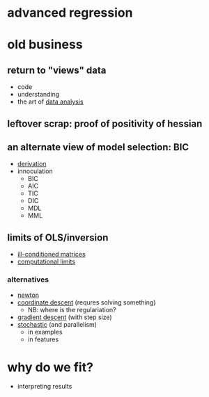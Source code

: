 advanced regression
===

# old business

## return to "views" data

- code
- understanding
- the art of [data analysis](http://projecteuclid.org/euclid.aoms/1177704711)


## leftover scrap: proof of positivity of hessian

## an alternate view of model selection: BIC

- [derivation](http://projecteuclid.org/download/pdf_1/euclid.aos/1176344136)
- innoculation
  + BIC
  + AIC
  + TIC
  + DIC
  + MDL
  + MML

## limits of OLS/inversion

- [ill-conditioned matrices](http://en.wikipedia.org/wiki/Condition_number#Matrices)
- [computational limits](http://en.wikipedia.org/wiki/Computational_complexity_of_mathematical_operations#Matrix_algebra)

### alternatives

- [newton](http://en.wikipedia.org/wiki/Newton%27s_method_in_optimization)
- [coordinate descent](http://en.wikipedia.org/wiki/Coordinate_descent) (requres solving something)
   + NB: where is the regulariation?
- [gradient descent](http://en.wikipedia.org/wiki/Gradient_descent) (with step size)
- [stochastic](http://en.wikipedia.org/wiki/Stochastic_gradient_descent) (and parallelism)
  + in examples
  + in features

# why do we fit?

- interpreting results

